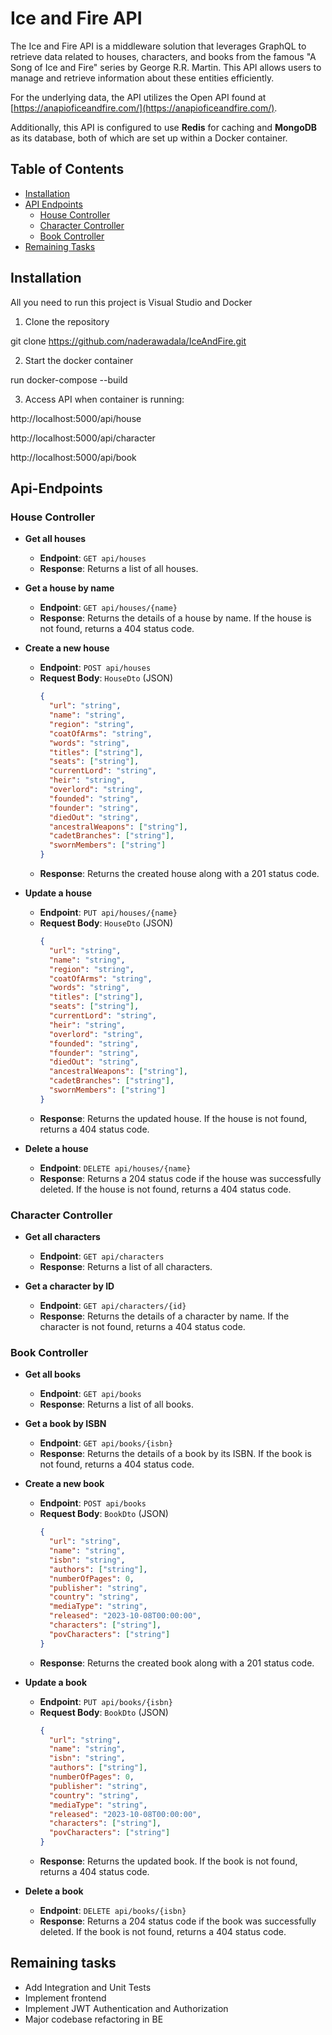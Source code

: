 # Ice and Fire API

The Ice and Fire API is a middleware solution that leverages GraphQL to retrieve data related to houses, characters, and books from the famous "A Song of Ice and Fire" series by George R.R. Martin. This API allows users to manage and retrieve information about these entities efficiently.

For the underlying data, the API utilizes the Open API found at [https://anapioficeandfire.com/](https://anapioficeandfire.com/).

Additionally, this API is configured to use **Redis** for caching and **MongoDB** as its database, both of which are set up within a Docker container.



## Table of Contents

- [Installation](#installation)
- [API Endpoints](#api-endpoints)
  - [House Controller](#house-controller)
  - [Character Controller](#character-controller)
  - [Book Controller](#book-controller)
- [Remaining Tasks](#remaining-tasks)

## Installation

All you need to run this project is Visual Studio and Docker

1. Clone the repository

  git clone https://github.com/naderawadala/IceAndFire.git

2. Start the docker container

  run docker-compose --build

3. Access API when container is running:

  http://localhost:5000/api/house

  http://localhost:5000/api/character

  http://localhost:5000/api/book


## Api-Endpoints

### House Controller

- **Get all houses**
  - **Endpoint**: `GET api/houses`
  - **Response**: Returns a list of all houses.

- **Get a house by name**
  - **Endpoint**: `GET api/houses/{name}`
  - **Response**: Returns the details of a house by name. If the house is not found, returns a 404 status code.

- **Create a new house**
  - **Endpoint**: `POST api/houses`
  - **Request Body**: `HouseDto` (JSON)
    ```json
    {
      "url": "string",
      "name": "string",
      "region": "string",
      "coatOfArms": "string",
      "words": "string",
      "titles": ["string"],
      "seats": ["string"],
      "currentLord": "string",
      "heir": "string",
      "overlord": "string",
      "founded": "string",
      "founder": "string",
      "diedOut": "string",
      "ancestralWeapons": ["string"],
      "cadetBranches": ["string"],
      "swornMembers": ["string"]
    }
    ```
  - **Response**: Returns the created house along with a 201 status code.

- **Update a house**
  - **Endpoint**: `PUT api/houses/{name}`
  - **Request Body**: `HouseDto` (JSON)
    ```json
    {
      "url": "string",
      "name": "string",
      "region": "string",
      "coatOfArms": "string",
      "words": "string",
      "titles": ["string"],
      "seats": ["string"],
      "currentLord": "string",
      "heir": "string",
      "overlord": "string",
      "founded": "string",
      "founder": "string",
      "diedOut": "string",
      "ancestralWeapons": ["string"],
      "cadetBranches": ["string"],
      "swornMembers": ["string"]
    }
    ```
  - **Response**: Returns the updated house. If the house is not found, returns a 404 status code.

- **Delete a house**
  - **Endpoint**: `DELETE api/houses/{name}`
  - **Response**: Returns a 204 status code if the house was successfully deleted. If the house is not found, returns a 404 status code.

### Character Controller

- **Get all characters**
  - **Endpoint**: `GET api/characters`
  - **Response**: Returns a list of all characters.

- **Get a character by ID**
  - **Endpoint**: `GET api/characters/{id}`
  - **Response**: Returns the details of a character by name. If the character is not found, returns a 404 status code.

### Book Controller

- **Get all books**
  - **Endpoint**: `GET api/books`
  - **Response**: Returns a list of all books.

- **Get a book by ISBN**
  - **Endpoint**: `GET api/books/{isbn}`
  - **Response**: Returns the details of a book by its ISBN. If the book is not found, returns a 404 status code.

- **Create a new book**
  - **Endpoint**: `POST api/books`
  - **Request Body**: `BookDto` (JSON)
    ```json
    {
      "url": "string",
      "name": "string",
      "isbn": "string",
      "authors": ["string"],
      "numberOfPages": 0,
      "publisher": "string",
      "country": "string",
      "mediaType": "string",
      "released": "2023-10-08T00:00:00",
      "characters": ["string"],
      "povCharacters": ["string"]
    }
    ```
  - **Response**: Returns the created book along with a 201 status code.

- **Update a book**
  - **Endpoint**: `PUT api/books/{isbn}`
  - **Request Body**: `BookDto` (JSON)
    ```json
    {
      "url": "string",
      "name": "string",
      "isbn": "string",
      "authors": ["string"],
      "numberOfPages": 0,
      "publisher": "string",
      "country": "string",
      "mediaType": "string",
      "released": "2023-10-08T00:00:00",
      "characters": ["string"],
      "povCharacters": ["string"]
    }
    ```
  - **Response**: Returns the updated book. If the book is not found, returns a 404 status code.

- **Delete a book**
  - **Endpoint**: `DELETE api/books/{isbn}`
  - **Response**: Returns a 204 status code if the book was successfully deleted. If the book is not found, returns a 404 status code.

## Remaining tasks

- Add Integration and Unit Tests
- Implement frontend
- Implement JWT Authentication and Authorization
- Major codebase refactoring in BE